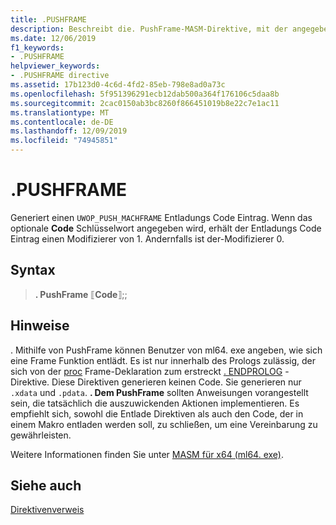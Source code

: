 ```yaml
---
title: .PUSHFRAME
description: Beschreibt die. PushFrame-MASM-Direktive, mit der angegeben wird, wie eine Frame Funktion entladen werden soll.
ms.date: 12/06/2019
f1_keywords:
- .PUSHFRAME
helpviewer_keywords:
- .PUSHFRAME directive
ms.assetid: 17b123d0-4c6d-4fd2-85eb-798e8ad0a73c
ms.openlocfilehash: 5f951396291ecb12dab500a364f176106c5daa8b
ms.sourcegitcommit: 2cac0150ab3bc8260f866451019b8e22c7e1ac11
ms.translationtype: MT
ms.contentlocale: de-DE
ms.lasthandoff: 12/09/2019
ms.locfileid: "74945851"
---
```

# <a name="pushframe"></a>.PUSHFRAME

Generiert einen `UWOP_PUSH_MACHFRAME` Entladungs Code Eintrag. Wenn das optionale **Code** Schlüsselwort angegeben wird, erhält der Entladungs Code Eintrag einen Modifizierer von 1. Andernfalls ist der-Modifizierer 0.

## <a name="syntax"></a>Syntax

> **. PushFrame** ⟦**Code**⟧;;

## <a name="remarks"></a>Hinweise

. Mithilfe von PushFrame können Benutzer von ml64. exe angeben, wie sich eine Frame Funktion entlädt. Es ist nur innerhalb des Prologs zulässig, der sich von der [proc](../../assembler/masm/proc.md) Frame-Deklaration zum erstreckt [. ENDPROLOG](../../assembler/masm/dot-endprolog.md) -Direktive. Diese Direktiven generieren keinen Code. Sie generieren nur `.xdata` und `.pdata`. **. Dem PushFrame** sollten Anweisungen vorangestellt sein, die tatsächlich die auszuwickenden Aktionen implementieren. Es empfiehlt sich, sowohl die Entlade Direktiven als auch den Code, der in einem Makro entladen werden soll, zu schließen, um eine Vereinbarung zu gewährleisten.

Weitere Informationen finden Sie unter [MASM für x64 (ml64. exe)](../../assembler/masm/masm-for-x64-ml64-exe.md).

## <a name="see-also"></a>Siehe auch

[Direktivenverweis](directives-reference.md)
